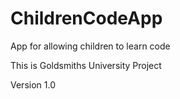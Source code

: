 ChildrenCodeApp
===============

App for allowing children to learn code 

This is Goldsmiths University Project

Version 1.0




